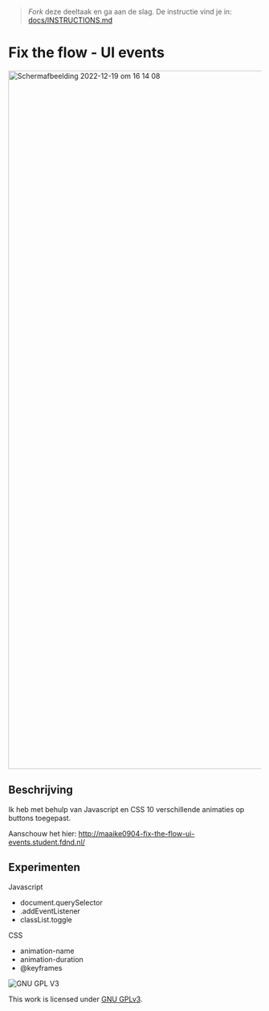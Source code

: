 > _Fork_ deze deeltaak en ga aan de slag. De instructie vind je in: [docs/INSTRUCTIONS.md](docs/INSTRUCTIONS.md)

# Fix the flow - UI events
<img width="1388" alt="Schermafbeelding 2022-12-19 om 16 14 08" src="https://user-images.githubusercontent.com/112861144/208457922-387a5aa1-4f91-4096-9be6-62502562c4e3.png">

## Beschrijving
Ik heb met behulp van Javascript en CSS 10 verschillende animaties op buttons toegepast.

Aanschouw het hier: http://maaike0904-fix-the-flow-ui-events.student.fdnd.nl/

## Experimenten
Javascript
* document.querySelector
* .addEventListener
* classList.toggle

CSS
* animation-name
* animation-duration
* @keyframes

![GNU GPL V3](https://www.gnu.org/graphics/gplv3-127x51.png)

This work is licensed under [GNU GPLv3](./LICENSE).
